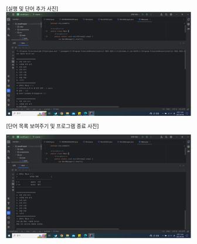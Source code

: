 [실행 및 단어 추가 사진]
<img src="https://github.com/SeungBeomLim/JavaProject/blob/master/screenshots/%EC%8B%A4%ED%96%89%20%EB%B0%8F%20%EB%8B%A8%EC%96%B4%20%EC%B6%94%EA%B0%80.png?raw=true" width="600">


[단어 목록 보여주기 및 프로그램 종료 사진]

<img src ="https://github.com/SeungBeomLim/JavaProject/blob/master/screenshots/%EB%8B%A8%EC%96%B4%20%EB%AA%A9%EB%A1%9D%20%EB%B0%8F%20%EC%A2%85%EB%A3%8C.png?raw=true" width="600">
